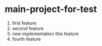 # main-project-for-test

1. first feature
2. second feature
3. new implementation this feature
4. fourth feature
